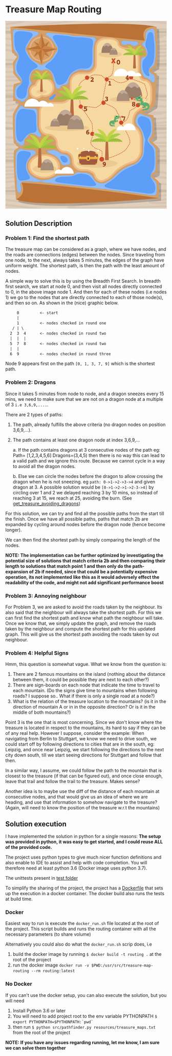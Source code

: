 # Treasure Map Routing

<img width="733" alt="map" src="resources/map.png">

## Solution Description
### Problem 1: Find the shortest path

The treasure map can be considered as a graph, where we have nodes, and the roads are connections (edges) between the
nodes. Since traveling from one node, to the next, always takes 5 minutes, the edges of the graph have uniform weight.
The shortest path, is then the path with the least amount of nodes. 

A simple way to solve this is by using the Breadth First Search. In breadth first search, we start at node 0, and then
visit all nodes directly connected to 0, in the above image node 1. And then for each of these nodes (i.e 
nodes 1) we go to the nodes that are directly connected to each of those node(s), and then so on. As shown in the (nice)
graphic below. 

 
         0         <- start
         |
         1         <- nodes checked in round one
       / | \
      2  3  4      <- nodes checked in round two
      |  |  |
      5  7  8      <- nodes checked in round two
      |  |
      6  9         <- nodes checked in round three

Node 9 appears first on the path `[0, 1, 3, 7, 9]` which is the shortest path. 

### Problem 2: Dragons
Since it takes 5 minutes from node to node, and a dragon sneezes every 15 mins, we need to make sure that we are not on 
a dragon node at a multiple of 3 `i.e 3,6,9,....`. 


There are 2 types of paths:
1. The path, already fulfills the above criteria (no dragon nodes on position 3,6,9,...).

2. The path contains at least one dragon node at index 3,6,9,...
    
    a. If the path contains dragons at 3 consecutive nodes of the path eg: Path= [1,2,3,4,5,6] Dragons=(3,4,5)
    then there is no way this can lead to a valid path and we ignore this route. Because we cannot cycle in a way to
    avoid all the dragon nodes. 
    
    b. Else we can circle the nodes before the dragon to allow crossing the dragon when he is not sneezing.
    eg `path: 0->1->2->3->4` and given dragon at 3. A possible solution would be `[0->1->2->1->2-3->4]` by circling over 
    1 and 2 we delayed reaching 3 by 10 mins, so instead of reaching 3 at 15, we reach at 25, avoiding the burn. 
    (See [get_treasure_avoiding_dragons](src/treasure_finder.py#L27))

For this solution, we can try and find all the possible paths from the start till the finish. Once we have all possible 
paths, paths that match 2b are expanded by cycling around nodes before the dragon node (hence become longer). 

We can then find the shortest path by simply comparing the length of the nodes. 

**NOTE: The implementation can be further optimized by investigating the potential size of solutions that match criteria
2b and then comparing their length to solutions that match point 1 and then only do the path-expansion of 2b if needed, since
that could be a potentially expensive operation, its not implemented like this as it would adversely effect the readability
of the code, and might not add significant performance boost** 

### Problem 3: Annoying neighbour

For Problem 3, we are asked to avoid the roads taken by the neighbour. Its also said that the neighbour will always take
the shortest path. For this we can first find the shortest path and know what path the neighbour will take.
Once we know that, we simply update the graph, and remove the roads taken by the neighbour and compute the 
shortest path for this updated graph. This will give us the shortest path avoiding the roads taken by out neighbour.

### Problem 4: Helpful Signs
Hmm, this question is somewhat vague. What we know from the question is: 
1. There are 2 famous mountains on the island (nothing about the distance between them, it could be possible they are
next to each other?)
2. There are sign-boards on each node that indicate the time to travel to each mountain. (Do the signs give time to 
mountains when following roads? I suppose so.. What if there is only a single road at a node?)
3. What is the relation of the treasure location to the mountains? (is it in the direction of mountain A or in 
in the opposite direction? Or is it in the middle of both mountains?)

Point 3 is the one that is most concerning. Since we don't know where the treasure is located in respect to the mountains, 
its hard to say if they can be of any real help. However I suppose, consider the example: When navigating from Berlin to Stuttgart, we 
know we need to drive south, we could start off by following directions to cities that are in the south, eg: Leipzig, and 
once near Leipzig, we start following the directions to the next city down south, till we start seeing directions for Stuttgart
and follow that then. 

In a similar way, I assume, we could follow the path to the mountain that is closest to the treasure (if that can be figured out),
and once close enough, leave that trail and follow the trail to the treasure. Makes sense?

Another idea is to maybe use the diff of the distance of each mountain at consecutive nodes, and that would give us an idea
of where we are heading, and use that information to somehow navigate to the treasure? (Again, will need to know the position
of the treasure w.r.t the mountains)
  

## Solution execution
I have implemented the solution in python for a single reasons: **The setup was provided in python, it was easy to get started, and I could reuse ALL of the provided code.**

The project uses python types to give much nicer function definitions and also enable to IDE to assist and help with 
code completion. You will therefore need at least python 3.6 (Docker image uses python 3.7). 

The unittests present in [test folder](test)

To simplify the sharing of the project, the project has a [Dockerfile](Dockerfile) that sets up the execution in a docker
container. The docker build also runs the tests at build time. 

### Docker
Easiest way to run is execute the `docker_run.sh` file located at the root of the project. This script builds and runs
the routing container with all the necessary parameters (to share volume)

Alternatively you could also do what the `docker_run.sh` scrip does, i.e 
1. build the docker image by running `$ docker build -t routing .` at the root of the project
2. run the docker image `docker run -v $PWD:/usr/src/treasure-map-routing --rm routing:latest`

### No Docker
If you can't use the docker setup, you can also execute the solution, but you will need

1. Install Python 3.6 or later 
2. You will need to add project root to the env variable PYTHONPATH ``$ export PYTHONPATH=$PYTHONPATH:`pwd` ``
3. then run `$ python src/pathfinder.py resources/treasure_maps.txt` from the root of the project

**NOTE: If you have any issues regarding running, let me know, I am sure we can solve them together**
